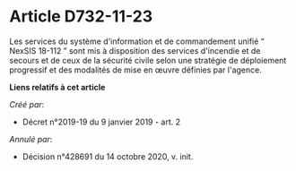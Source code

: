 # Article D732-11-23

Les services du système d'information et de commandement unifié “ NexSIS 18-112 ” sont mis à disposition des services
d'incendie et de secours et de ceux de la sécurité civile selon une stratégie de déploiement progressif et des modalités de
mise en œuvre définies par l'agence.

**Liens relatifs à cet article**

_Créé par_:

  - Décret n°2019-19 du 9 janvier 2019 - art. 2

_Annulé par_:

  - Décision n°428691 du 14 octobre 2020, v. init.
